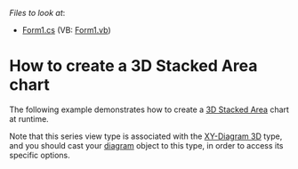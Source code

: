 <!-- default file list -->
*Files to look at*:

* [Form1.cs](./CS/Series_3DStackedAreaChart/Form1.cs) (VB: [Form1.vb](./VB/Series_3DStackedAreaChart/Form1.vb))
<!-- default file list end -->
# How to create a 3D Stacked Area chart

The following example demonstrates how to create a [3D Stacked Area](https://docs.devexpress.com/WindowsForms/3305/controls-and-libraries/chart-control/series-views/3d-series-views/area-series-views/stacked-area-chart?p=netframework) chart at runtime.

Note that this series view type is associated with the [XY-Diagram 3D](https://docs.devexpress.com/WindowsForms/5909/controls-and-libraries/chart-control/diagram/xy-diagram-3d?p=netframework) type, and you should cast your [diagram](https://docs.devexpress.com/WindowsForms/5778/controls-and-libraries/chart-control/diagram?p=netframework) object to this type, in order to access its specific options.
